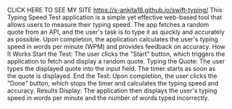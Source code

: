 CLICK HERE TO SEE MY SITE    https://s-ankita18.github.io/swift-typing/
This Typing Speed Test application is a simple yet effective web-based tool that allows users to measure their typing speed. The app fetches a random quote from an API, and the user's task is to type it as quickly and accurately as possible. Upon completion, the application calculates the user's typing speed in words per minute (WPM) and provides feedback on accuracy.
How It Works
Start the Test: The user clicks the "Start" button, which triggers the application to fetch and display a random quote.
Typing the Quote: The user types the displayed quote into the input field. The timer starts as soon as the quote is displayed.
End the Test: Upon completion, the user clicks the "Done" button, which stops the timer and calculates the typing speed and accuracy.
Results Display: The application then displays the user's typing speed in words per minute and the number of words typed incorrectly.
